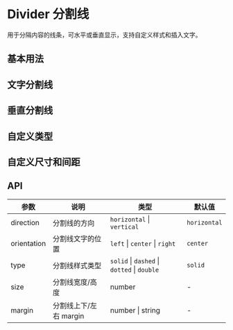 # Divider 分割线

用于分隔内容的线条，可水平或垂直显示，支持自定义样式和插入文字。

## 基本用法

<demo src="./demo/divider/base.vue"></demo>

## 文字分割线

<demo src="./demo/divider/text.vue"></demo>

## 垂直分割线

<demo src="./demo/divider/vertical.vue"></demo>

## 自定义类型

<demo src="./demo/divider/type.vue"></demo>

## 自定义尺寸和间距

<demo src="./demo/divider/size.vue"></demo>

## API

| 参数          | 说明              | 类型                                          | 默认值          |
|-------------|-----------------|---------------------------------------------|--------------|
| direction   | 分割线的方向          | `horizontal` \| `vertical`                  | `horizontal` |
| orientation | 分割线文字的位置        | `left` \| `center` \| `right`               | `center`     |
| type        | 分割线样式类型         | `solid` \| `dashed` \| `dotted` \| `double` | `solid`      |
| size        | 分割线宽度/高度        | number                                      | -            |
| margin      | 分割线上下/左右 margin | number \| string                            | -            |